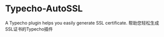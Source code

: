 # Typecho-AutoSSL
A Typecho plugin helps you easily generate SSL certificate. 帮助您轻松生成SSL证书的Typecho插件
